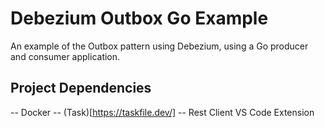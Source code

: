 # Debezium Outbox Go Example

An example of the Outbox pattern using Debezium, using a Go producer and consumer application.

## Project Dependencies
-- Docker
-- (Task)[https://taskfile.dev/]
-- Rest Client VS Code Extension
